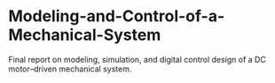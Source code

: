 # Modeling-and-Control-of-a-Mechanical-System
Final report on modeling, simulation, and digital control design of a DC motor–driven mechanical system.

